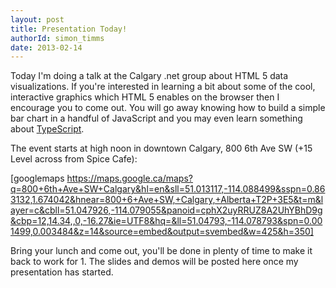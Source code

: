 ```yaml
---
layout: post
title: Presentation Today!
authorId: simon_timms
date: 2013-02-14
---
```


Today I'm doing a talk at the Calgary .net group about HTML 5 data visualizations. If you're interested in learning a bit about some of the cool, interactive graphics which HTML 5 enables on the browser then I encourage you to come out. You will go away knowing how to build a simple bar chart in a handful of JavaScript and you may even learn something about [TypeScript](http://typescriptlang.org).

The event starts at high noon in downtown Calgary, 800 6th Ave SW (+15 Level across from Spice Cafe):

[googlemaps https://maps.google.ca/maps?q=800+6th+Ave+SW+Calgary&hl=en&sll=51.013117,-114.088499&sspn=0.863132,1.674042&hnear=800+6+Ave+SW,+Calgary,+Alberta+T2P+3E5&t=m&layer=c&cbll=51.047926,-114.079055&panoid=cphX2uyRRUZ8A2UhYBhD9g&cbp=12,14.34,,0,-16.27&ie=UTF8&hq=&ll=51.04793,-114.078793&spn=0.001499,0.003484&z=14&source=embed&output=svembed&w=425&h=350]

Bring your lunch and come out, you'll be done in plenty of time to make it back to work for 1. The slides and demos will be posted here once my presentation has started.



